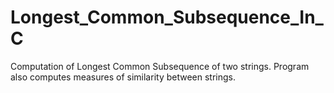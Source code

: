 # Longest_Common_Subsequence_In_C
Computation of Longest Common Subsequence of two strings.  Program also computes measures of similarity between strings.
